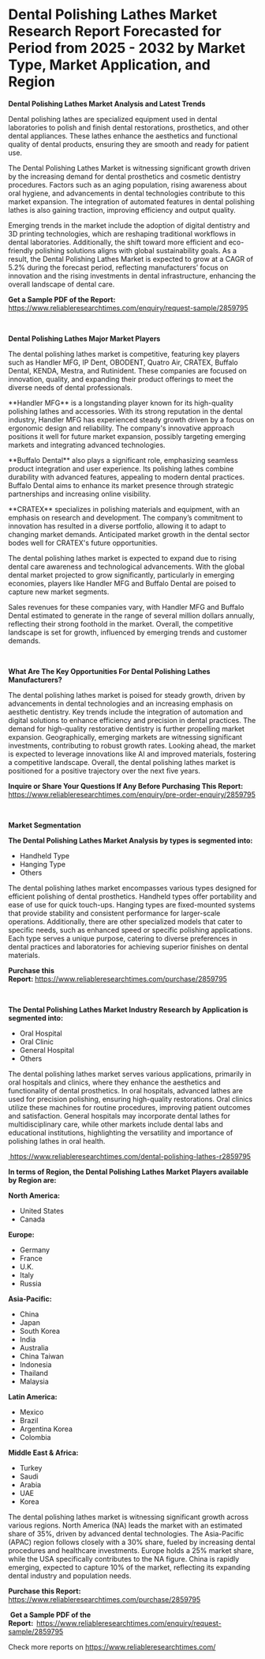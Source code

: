 <p><h1>Dental Polishing Lathes Market Research Report Forecasted for Period from 2025 -  2032 by Market Type, Market Application, and Region</h1></p><p><strong>Dental Polishing Lathes Market Analysis and Latest Trends</strong></p>
<p><p>Dental polishing lathes are specialized equipment used in dental laboratories to polish and finish dental restorations, prosthetics, and other dental appliances. These lathes enhance the aesthetics and functional quality of dental products, ensuring they are smooth and ready for patient use. </p><p>The Dental Polishing Lathes Market is witnessing significant growth driven by the increasing demand for dental prosthetics and cosmetic dentistry procedures. Factors such as an aging population, rising awareness about oral hygiene, and advancements in dental technologies contribute to this market expansion. The integration of automated features in dental polishing lathes is also gaining traction, improving efficiency and output quality.</p><p>Emerging trends in the market include the adoption of digital dentistry and 3D printing technologies, which are reshaping traditional workflows in dental laboratories. Additionally, the shift toward more efficient and eco-friendly polishing solutions aligns with global sustainability goals. As a result, the Dental Polishing Lathes Market is expected to grow at a CAGR of 5.2% during the forecast period, reflecting manufacturers’ focus on innovation and the rising investments in dental infrastructure, enhancing the overall landscape of dental care.</p></p>
<p><strong>Get a Sample PDF of the Report:&nbsp;</strong> <a href="https://www.reliableresearchtimes.com/enquiry/request-sample/2859795?utm_campaign=3184&utm_medium=2&utm_source=Github&utm_content=ia&utm_term=12032025&utm_id=dental-polishing-lathes">https://www.reliableresearchtimes.com/enquiry/request-sample/2859795</a></p>
<p>&nbsp;</p>
<p><strong>Dental Polishing Lathes Major Market Players</strong></p>
<p><p>The dental polishing lathes market is competitive, featuring key players such as Handler MFG, IP Dent, OBODENT, Quatro Air, CRATEX, Buffalo Dental, KENDA, Mestra, and Rutinident. These companies are focused on innovation, quality, and expanding their product offerings to meet the diverse needs of dental professionals.</p><p>**Handler MFG** is a longstanding player known for its high-quality polishing lathes and accessories. With its strong reputation in the dental industry, Handler MFG has experienced steady growth driven by a focus on ergonomic design and reliability. The company's innovative approach positions it well for future market expansion, possibly targeting emerging markets and integrating advanced technologies.</p><p>**Buffalo Dental** also plays a significant role, emphasizing seamless product integration and user experience. Its polishing lathes combine durability with advanced features, appealing to modern dental practices. Buffalo Dental aims to enhance its market presence through strategic partnerships and increasing online visibility.</p><p>**CRATEX** specializes in polishing materials and equipment, with an emphasis on research and development. The company’s commitment to innovation has resulted in a diverse portfolio, allowing it to adapt to changing market demands. Anticipated market growth in the dental sector bodes well for CRATEX's future opportunities.</p><p>The dental polishing lathes market is expected to expand due to rising dental care awareness and technological advancements. With the global dental market projected to grow significantly, particularly in emerging economies, players like Handler MFG and Buffalo Dental are poised to capture new market segments.</p><p>Sales revenues for these companies vary, with Handler MFG and Buffalo Dental estimated to generate in the range of several million dollars annually, reflecting their strong foothold in the market. Overall, the competitive landscape is set for growth, influenced by emerging trends and customer demands.</p></p>
<p>&nbsp;</p>
<p><strong>What Are The Key Opportunities For Dental Polishing Lathes Manufacturers?</strong></p>
<p><p>The dental polishing lathes market is poised for steady growth, driven by advancements in dental technologies and an increasing emphasis on aesthetic dentistry. Key trends include the integration of automation and digital solutions to enhance efficiency and precision in dental practices. The demand for high-quality restorative dentistry is further propelling market expansion. Geographically, emerging markets are witnessing significant investments, contributing to robust growth rates. Looking ahead, the market is expected to leverage innovations like AI and improved materials, fostering a competitive landscape. Overall, the dental polishing lathes market is positioned for a positive trajectory over the next five years.</p></p>
<p><strong>Inquire or Share Your Questions If Any Before Purchasing This Report:</strong> <a href="https://www.reliableresearchtimes.com/enquiry/pre-order-enquiry/2859795?utm_campaign=3184&utm_medium=2&utm_source=Github&utm_content=ia&utm_term=12032025&utm_id=dental-polishing-lathes">https://www.reliableresearchtimes.com/enquiry/pre-order-enquiry/2859795</a></p>
<p>&nbsp;</p>
<p><strong>Market Segmentation</strong></p>
<p><strong>The Dental Polishing Lathes Market Analysis by types is segmented into:</strong></p>
<p><ul><li>Handheld Type</li><li>Hanging Type</li><li>Others</li></ul></p>
<p><p>The dental polishing lathes market encompasses various types designed for efficient polishing of dental prosthetics. Handheld types offer portability and ease of use for quick touch-ups. Hanging types are fixed-mounted systems that provide stability and consistent performance for larger-scale operations. Additionally, there are other specialized models that cater to specific needs, such as enhanced speed or specific polishing applications. Each type serves a unique purpose, catering to diverse preferences in dental practices and laboratories for achieving superior finishes on dental materials.</p></p>
<p><strong>Purchase this Report:&nbsp;</strong><a href="https://www.reliableresearchtimes.com/purchase/2859795?utm_campaign=3184&utm_medium=2&utm_source=Github&utm_content=ia&utm_term=12032025&utm_id=dental-polishing-lathes">https://www.reliableresearchtimes.com/purchase/2859795</a></p>
<p>&nbsp;</p>
<p><strong>The Dental Polishing Lathes Market Industry Research by Application is segmented into:</strong></p>
<p><ul><li>Oral Hospital</li><li>Oral Clinic</li><li>General Hospital</li><li>Others</li></ul></p>
<p><p>The dental polishing lathes market serves various applications, primarily in oral hospitals and clinics, where they enhance the aesthetics and functionality of dental prosthetics. In oral hospitals, advanced lathes are used for precision polishing, ensuring high-quality restorations. Oral clinics utilize these machines for routine procedures, improving patient outcomes and satisfaction. General hospitals may incorporate dental lathes for multidisciplinary care, while other markets include dental labs and educational institutions, highlighting the versatility and importance of polishing lathes in oral health.</p></p>
<p><a href="https://www.reliableresearchtimes.com/dental-polishing-lathes-r2859795?utm_campaign=3184&utm_medium=2&utm_source=Github&utm_content=ia&utm_term=12032025&utm_id=dental-polishing-lathes">&nbsp;https://www.reliableresearchtimes.com/dental-polishing-lathes-r2859795</a></p>
<p><strong>In terms of Region, the Dental Polishing Lathes Market Players available by Region are:</strong></p>
<p>
    <p> <strong> North America: </strong>
        <ul>
            <li>United States</li>
            <li>Canada</li>
        </ul>
        </p> 
    <p> <strong> Europe: </strong>
        <ul>
            <li>Germany</li>
            <li>France</li>
            <li>U.K.</li>
            <li>Italy</li>
            <li>Russia</li>
        </ul>
        </p> 
    <p> <strong> Asia-Pacific: </strong>
        <ul>
            <li>China</li>
            <li>Japan</li>
            <li>South Korea</li>
            <li>India</li>
            <li>Australia</li>
            <li>China Taiwan</li>
            <li>Indonesia</li>
            <li>Thailand</li>
            <li>Malaysia</li>
        </ul>
        </p> 
    <p> <strong> Latin America: </strong>
        <ul>
            <li>Mexico</li>
            <li>Brazil</li>
            <li>Argentina Korea</li>
            <li>Colombia</li>
        </ul>
        </p> 
    <p> <strong> Middle East & Africa: </strong>
        <ul>
            <li>Turkey</li>
            <li>Saudi</li>
            <li>Arabia</li>
            <li>UAE</li>
            <li>Korea</li>
        </ul>
    </p>
    </p>
<p><p>The dental polishing lathes market is witnessing significant growth across various regions. North America (NA) leads the market with an estimated share of 35%, driven by advanced dental technologies. The Asia-Pacific (APAC) region follows closely with a 30% share, fueled by increasing dental procedures and healthcare investments. Europe holds a 25% market share, while the USA specifically contributes to the NA figure. China is rapidly emerging, expected to capture 10% of the market, reflecting its expanding dental industry and population needs.</p></p>
<p><strong>Purchase this Report: </strong><a href="https://www.reliableresearchtimes.com/purchase/2859795?utm_campaign=3184&utm_medium=2&utm_source=Github&utm_content=ia&utm_term=12032025&utm_id=dental-polishing-lathes">https://www.reliableresearchtimes.com/purchase/2859795</a></p>
<p>&nbsp;<strong>Get a Sample PDF of the Report:&nbsp;&nbsp;</strong><a href="https://www.reliableresearchtimes.com/enquiry/request-sample/2859795?utm_campaign=3184&utm_medium=2&utm_source=Github&utm_content=ia&utm_term=12032025&utm_id=dental-polishing-lathes">https://www.reliableresearchtimes.com/enquiry/request-sample/2859795</a></p>
<p><strong></strong></p>
<p>Check more reports on <a href="https://www.reliableresearchtimes.com/?utm_campaign=3184&utm_medium=2&utm_source=Github&utm_content=ia&utm_term=12032025&utm_id=dental-polishing-lathes">https://www.reliableresearchtimes.com/</a></p>